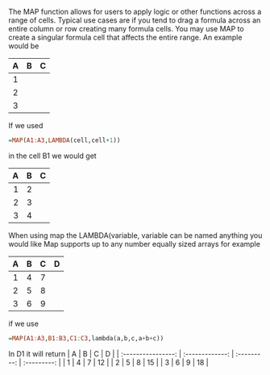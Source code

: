 The MAP function allows for users to apply logic or other functions across a range of cells.
Typical use cases are if you tend to drag a formula across an entire column or row creating many formula cells. You may use MAP to create a singular formula cell that affects the entire range. An example would be

| A                | B             | C         |
| :----------------: | :-------------: | :---------: |
| 1 |||
| 2 |||
| 3 |||

If we used 
```haskell
=MAP(A1:A3,LAMBDA(cell,cell+1))
```
in the cell B1 we would get

| A                | B             | C         |
| ----------------: | -------------: | :---------: |
| 1 |2||
| 2 |3||
| 3 |4||

When using map the LAMBDA(variable, variable can be named anything you would like
Map supports up to any number equally sized arrays for example

| A                | B             | C         | D         |
| :----------------: | :-------------: | :---------: | :---------: |
| 1 | 4 | 7 ||
| 2 | 5 | 8 ||
| 3 | 6 | 9 ||

if we use
```haskell
=MAP(A1:A3,B1:B3,C1:C3,lambda(a,b,c,a+b+c))
```

In D1 it will return
| A                | B             | C         | D         |
| :----------------: | :-------------: | :---------: | :---------: |
| 1 | 4 | 7 | 12 |
| 2 | 5 | 8 | 15 |
| 3 | 6 | 9 | 18 |
